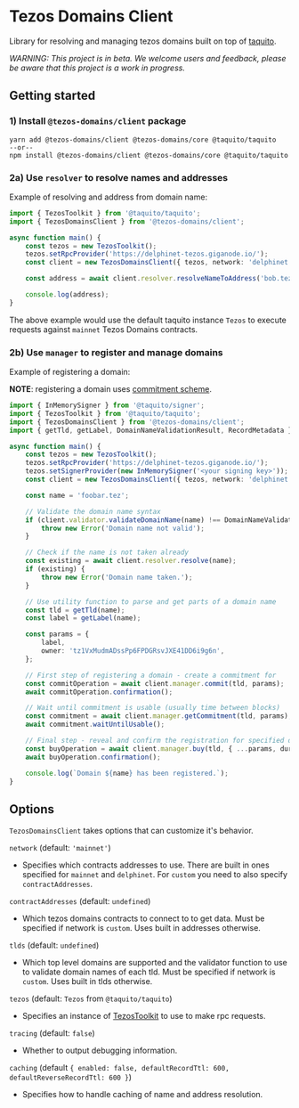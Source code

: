 # Tezos Domains Client

Library for resolving and managing tezos domains built on top of [taquito](https://tezostaquito.io/).

_WARNING: This project is in beta. We welcome users and feedback, please be aware that this project is a work in progress._

## Getting started

### 1) Install `@tezos-domains/client` package

```
yarn add @tezos-domains/client @tezos-domains/core @taquito/taquito
--or--
npm install @tezos-domains/client @tezos-domains/core @taquito/taquito
```

### 2a) Use `resolver` to resolve names and addresses

Example of resolving and address from domain name:

```ts
import { TezosToolkit } from '@taquito/taquito';
import { TezosDomainsClient } from '@tezos-domains/client';

async function main() {
    const tezos = new TezosToolkit();
    tezos.setRpcProvider('https://delphinet-tezos.giganode.io/');
    const client = new TezosDomainsClient({ tezos, network: 'delphinet', caching: { enabled: true } });

    const address = await client.resolver.resolveNameToAddress('bob.tez');

    console.log(address);
}
```

The above example would use the default taquito instance `Tezos` to execute requests against `mainnet` Tezos Domains contracts.

### 2b) Use `manager` to register and manage domains

Example of registering a domain:

**NOTE**: registering a domain uses [commitment scheme](https://en.wikipedia.org/wiki/Commitment_scheme).

```ts
import { InMemorySigner } from '@taquito/signer';
import { TezosToolkit } from '@taquito/taquito';
import { TezosDomainsClient } from '@tezos-domains/client';
import { getTld, getLabel, DomainNameValidationResult, RecordMetadata } from '@tezos-domains/core';

async function main() {
    const tezos = new TezosToolkit();
    tezos.setRpcProvider('https://delphinet-tezos.giganode.io/');
    tezos.setSignerProvider(new InMemorySigner('<your signing key>'));
    const client = new TezosDomainsClient({ tezos, network: 'delphinet' });

    const name = 'foobar.tez';

    // Validate the domain name syntax
    if (client.validator.validateDomainName(name) !== DomainNameValidationResult.VALID) {
        throw new Error('Domain name not valid');
    }

    // Check if the name is not taken already
    const existing = await client.resolver.resolve(name);
    if (existing) {
        throw new Error('Domain name taken.');
    }

    // Use utility function to parse and get parts of a domain name
    const tld = getTld(name);
    const label = getLabel(name);

    const params = {
        label,
        owner: 'tz1VxMudmADssPp6FPDGRsvJXE41DD6i9g6n',
    };

    // First step of registering a domain - create a commitment for
    const commitOperation = await client.manager.commit(tld, params);
    await commitOperation.confirmation();

    // Wait until commitment is usable (usually time between blocks)
    const commitment = await client.manager.getCommitment(tld, params);
    await commitment.waitUntilUsable();

    // Final step - reveal and confirm the registration for specified duration in days
    const buyOperation = await client.manager.buy(tld, { ...params, duration: 365, address: 'tz1VxMudmADssPp6FPDGRsvJXE41DD6i9g6n', data: new RecordMetadata() });
    await buyOperation.confirmation();

    console.log(`Domain ${name} has been registered.`);
}
```

## Options

`TezosDomainsClient` takes options that can customize it's behavior.

`network` (default: `'mainnet'`)

-   Specifies which contracts addresses to use. There are built in ones specified for `mainnet` and `delphinet`. For `custom` you need to also specify `contractAddresses`.

`contractAddresses` (default: `undefined`)

-   Which tezos domains contracts to connect to to get data. Must be specified if network is `custom`. Uses built in addresses otherwise.

`tlds` (default: `undefined`)

-   Which top level domains are supported and the validator function to use to validate domain names of each tld. Must be specified if network is `custom`. Uses built in tlds otherwise.

`tezos` (default: `Tezos` from `@taquito/taquito`)

-   Specifies an instance of [TezosToolkit](https://tezostaquito.io/typedoc/classes/_taquito_taquito.tezostoolkit.html) to use to make rpc requests.

`tracing` (default: `false`)

-   Whether to output debugging information.

`caching` (default `{ enabled: false, defaultRecordTtl: 600, defaultReverseRecordTtl: 600 }`)

-   Specifies how to handle caching of name and address resolution.
